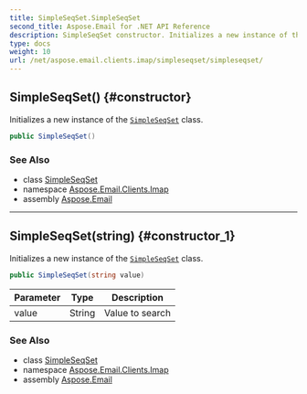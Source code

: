 ```yaml
---
title: SimpleSeqSet.SimpleSeqSet
second_title: Aspose.Email for .NET API Reference
description: SimpleSeqSet constructor. Initializes a new instance of the SimpleSeqSet class
type: docs
weight: 10
url: /net/aspose.email.clients.imap/simpleseqset/simpleseqset/
---
```

## SimpleSeqSet() {#constructor}

Initializes a new instance of the [`SimpleSeqSet`](../) class.

```csharp
public SimpleSeqSet()
```

### See Also

* class [SimpleSeqSet](../)
* namespace [Aspose.Email.Clients.Imap](../../simpleseqset/)
* assembly [Aspose.Email](../../../)

---

## SimpleSeqSet(string) {#constructor_1}

Initializes a new instance of the [`SimpleSeqSet`](../) class.

```csharp
public SimpleSeqSet(string value)
```

| Parameter | Type | Description |
| --- | --- | --- |
| value | String | Value to search |

### See Also

* class [SimpleSeqSet](../)
* namespace [Aspose.Email.Clients.Imap](../../simpleseqset/)
* assembly [Aspose.Email](../../../)


